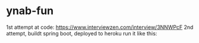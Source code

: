 # ynab-fun

1st attempt at code: https://www.interviewzen.com/interview/3NNWPcF
2nd attempt, buildt spring boot, deployed to heroku run it like this:
